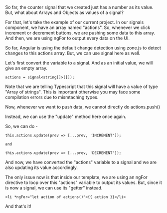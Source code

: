 So far, the counter signal that we created just has a number as its value. But, what about Arrays and Objects as values of a signal?

For that, let's take the example of our current project. In our signals component, we have an array named "actions". So, whenever we click increment or decrement buttons, we are pushing some data to this array. And then, we are using ngFor to output every data on the UI.

So far, Angular is using the default change detection using zone.js to detect changes to this actions array. But, we can use signal here as well.

Let's first convert the variable to a signal. And as an initial value, we will give an empty array.

    actions = signal<string[]>([]);

Note that we are telling Typescript that this signal will have a value of type "Array of strings". This is important otherwise you may face some compilation errors due to mismtaching types.

Now, whenever we want to push data, we cannot directly do actions.push()

Instead, we can use the "update" method here once again. 

So, we can do -

    this.actions.update(prev => [...prev, 'INCREMENT']);

    and 

    this.actions.update(prev => [...prev, 'DECREMENT']);

And now, we have converted the "actions" variable to a signal and we are also updating its value accordingly. 

The only issue now is that inside our template, we are using an ngFor directive to loop over this "actions" variable to output its values. But, since it is now a signal, we can use its "getter" instead.

    <li *ngFor="let action of actions()">{{ action }}</li>

And that's it!